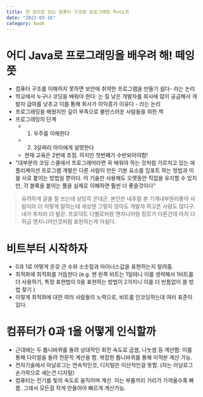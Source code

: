 ```yaml
---
title: 한 권으로 읽는 컴퓨터 구조와 프로그래밍 독서노트
date: "2022-03-16"
category: book
---
```


# 어디 Java로 프로그래밍을 배우려 해! 떼잉 쯧

- 컴퓨터 구조를 이해하지 못하면 보안에 취약한 프로그램을 만들기 쉽다- 라는 논리
- 학교에서 누구나 코딩을 배워야 한다: 는 질 낮은 개발자를 회사에 많이 공급해서 개발자 급여를 낮추고 이를 통해 회사가 이익증가 이유다 - 라는 논리
- 프로그래밍을 배웠지만 깊이 부족으로 불만스러운 사람들을 위한 책
- 프로그래밍의 단계
  - 1. 우주를 이해한다
  - 2. 3살짜리 아이에게 설명한다
  - 현재 교육은 2번에 초점. 하지만 첫번째가 수반되어야함!
- "대부분의 코딩 스쿨에서 프로그래머라면 꼭 배워야 하는 것처럼 가르치고 있는 애플리케이션 프로그램 개발은 다른 사람이 만든 기본 요소를 임포트 하는 방법과 이를 서로 붙이는 방법일 뿐이다. 이 기술만 사용해도 오랫동안 직업을 유지할 수 있지만, 각 블록을 붙이는 풀을 실제로 이해하면 훨씬 더 좋을것이다"

> 유려하게 글을 잘 쓰는데 상당히 꼰대군. 본인은 내추럴 본 기계내부원리좋아 사람이라 더 이렇게 말하는데 세상엔 그렇지 않아도 개발자 하고픈 사람도 많다구. 내가 후자라 더 발끈. 프로덕트 디벨로퍼랑 엔지니어랑 장르가 다른건데 마치 더 하급 엔지니어인것처럼 표현하는게 아쉽다.

# 비트부터 시작하자

- 0과 1로 어떻게 온갖 큰 수와 소숫점과 마이너스값을 표현하는지 알려줌.
- 최적화에 최적화를 거듭한다 (e.g. 맨 왼쪽 비트는 1일테니 이를 생략해서 1비트를 더 사용하기, 특정 표현법이 0을 표현하는 방법이 2가지니 이를 더 빈틈없이 쓸 방법 찾기
  )
- 이렇게 최적화에 대한 여러 사람들의 노력으로, 비트를 인코딩하는데 여러 표준이 있다.

# 컴퓨터가 0과 1을 어떻게 인식할까

- 근대에는 두 톱니바퀴를 돌려 상대적인 회전 속도로 곱셈, 나눗셈 등 계산함: 이를 통해 다이얼을 돌려 천문학 계산을 함. 복잡한 톱니바퀴를 통해 미적분 계산 가능.
- 전자기술에서 아날로그는 연속적인것, 디지털은 이산적인걸 뜻함. (자는 아날로그 손가락으로 세는건 디지털)
- 컴퓨터는 전기를 빛의 속도로 움직이며 계산. 이는 부품끼리 거리가 가까울수록 빠름. 그래서 모든걸 작게 만들어야 빠르게 계산가능.

